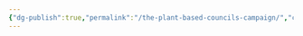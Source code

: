 ```yaml
---
{"dg-publish":true,"permalink":"/the-plant-based-councils-campaign/","created":"2024-07-18T23:05:50.142+01:00","updated":"2025-09-29T00:30:40.862+01:00"}
---
```


